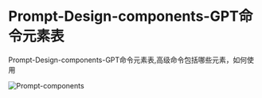 Prompt-Design-components-GPT命令元素表
===

Prompt-Design-components-GPT命令元素表,高级命令包括哪些元素，如何使用



![Prompt-components](.assets/imgs/gpt-design.png)

